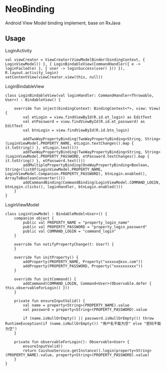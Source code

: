 # NeoBinding
Android View Model binding implement, base on RxJava

## Usage

LoginActivity

    val viewCreator = ViewCreator(ViewModelBinder(bindingContext, { LoginViewModel() }, { LoginBindableView(CommandHandler({ e -> loginFailed(e) }, { user -> loginSuccess(user) })) }), R.layout.activity_login)
    setContentView(viewCreator.view(this, null))

LoginBindableView

    class LoginBindableView(val loginHandler: CommandHandler<Throwable, User>) : BindableView() {

        override fun inject(bindingContext: BindingContext<*>, view: View) {
            val etLogin = view.findViewById(R.id.et_login) as EditText
            val etPassword = view.findViewById(R.id.et_password) as EditText
            val btnLogin = view.findViewById(R.id.btn_login)

            addTwoWayPropertyBinding(TwoWayPropertyBinding<String, String>(LoginViewModel.PROPERTY_NAME, etLogin.textChanges().map { it.toString() }, etLogin.text()))
            addTwoWayPropertyBinding(TwoWayPropertyBinding<String, String>(LoginViewModel.PROPERTY_PASSWORD, etPassword.textChanges().map { it.toString() }, etPassword.text()))
            addMultiplePropertyBinding(OneWayPropertyBinding<Boolean, String>(listOf(LoginViewModel.PROPERTY_NAME, LoginViewModel.Companion.PROPERTY_PASSWORD), btnLogin.enabled(), ArrayToBooleanConverter()))
            addCommandBinding(CommandBinding(LoginViewModel.COMMAND_LOGIN, btnLogin.clicks(), loginHandler, btnLogin.enabled()))
        }
    }
    
LoginViewModel

    class LoginViewModel : BindableModel<User>() {
        companion object {
            public val PROPERTY_NAME = "property_login_name"
            public val PROPERTY_PASSWORD = "property_login_password"
            public val COMMAND_LOGIN = "command_login"
        }

        override fun notifyPropertyChange(t: User?) {
        }

        override fun initProperty() {
            addProperty(PROPERTY_NAME, Property("xxxxxx@xxx.com"))
            addProperty(PROPERTY_PASSWORD, Property("xxxxxxxxxx"))
        }

        override fun initCommand() {
            addCommand(COMMAND_LOGIN, Command<User>(Observable.defer { this.observableForLogin() }))
        }

        private fun ensureInputValid() {
            val name = property<String>(PROPERTY_NAME).value
            val password = property<String>(PROPERTY_PASSWORD).value

            if (name.isNullOrEmpty() || password.isNullOrEmpty()) throw RuntimeException(if (name.isNullOrEmpty()) "用户名不能为空" else "密码不能为空")
        }

        private fun observableForLogin(): Observable<User> {
            ensureInputValid()
            return CaishuoService.getInstance().login(property<String>(PROPERTY_NAME).value, property<String>(PROPERTY_PASSWORD).value)
        }
    }
